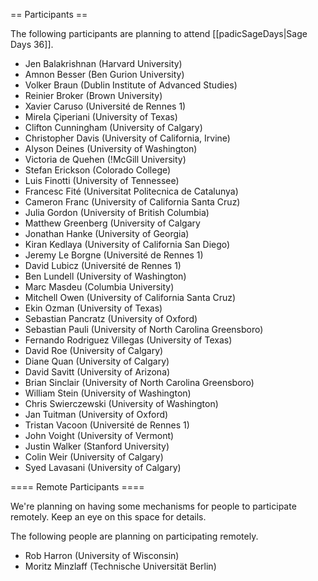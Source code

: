 == Participants ==

The following participants are planning to attend [[padicSageDays|Sage Days 36]].

 * Jen Balakrishnan (Harvard University)
 * Amnon Besser (Ben Gurion University)
 * Volker Braun (Dublin Institute of Advanced Studies)
 * Reinier Broker (Brown University)
 * Xavier Caruso (Université de Rennes 1)
 * Mirela Çiperiani (University of Texas)
 * Clifton Cunningham (University of Calgary)
 * Christopher Davis (University of California, Irvine)
 * Alyson Deines (University of Washington)
 * Victoria de Quehen (!McGill University)
 * Stefan Erickson (Colorado College)
 * Luis Finotti (University of Tennessee)
 * Francesc Fité (Universitat Politecnica de Catalunya)
 * Cameron Franc (University of California Santa Cruz)
 * Julia Gordon (University of British Columbia)
 * Matthew Greenberg (University of Calgary
 * Jonathan Hanke (University of Georgia)
 * Kiran Kedlaya (University of California San Diego)
 * Jeremy Le Borgne (Université de Rennes 1)
 * David Lubicz (Université de Rennes 1)
 * Ben Lundell (University of Washington)
 * Marc Masdeu (Columbia University)
 * Mitchell Owen (University of California Santa Cruz)
 * Ekin Ozman (University of Texas)
 * Sebastian Pancratz (University of Oxford)
 * Sebastian Pauli (University of North Carolina Greensboro)
 * Fernando Rodriguez Villegas (University of Texas)
 * David Roe (University of Calgary)
 * Diane Quan (University of Calgary)
 * David Savitt (University of Arizona)
 * Brian Sinclair (University of North Carolina Greensboro)
 * William Stein (University of Washington)
 * Chris Swierczewski (University of Washington)
 * Jan Tuitman (University of Oxford)
 * Tristan Vacoon (Université de Rennes 1)
 * John Voight (University of Vermont)
 * Justin Walker (Stanford University)
 * Colin Weir (University of Calgary)
 * Syed Lavasani (University of Calgary)

==== Remote Participants ====

We're planning on having some mechanisms for people to participate remotely.  Keep an eye on this space for details.

The following people are planning on participating remotely.

 * Rob Harron (University of Wisconsin)
 * Moritz Minzlaff (Technische Universität Berlin)
